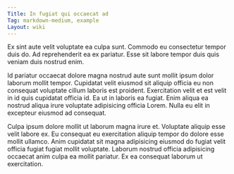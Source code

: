 ```yaml
---
Title: In fugiat qui occaecat ad
Tag: markdown-medium, example
Layout: wiki
---
```

Ex sint aute velit voluptate ea culpa sunt. Commodo eu consectetur tempor duis do. Ad reprehenderit ea ex pariatur. Esse sit labore tempor duis quis veniam duis nostrud enim.

Id pariatur occaecat dolore magna nostrud aute sunt mollit ipsum dolor laborum mollit tempor. Cupidatat velit eiusmod sit aliquip officia eu non consequat voluptate cillum laboris est proident. Exercitation velit et est velit in id quis cupidatat officia id. Ea ut in laboris ea fugiat. Enim aliqua ea nostrud aliqua irure voluptate adipisicing officia Lorem. Nulla eu elit in excepteur eiusmod ad consequat.

Culpa ipsum dolore mollit ut laborum magna irure et. Voluptate aliquip esse velit labore ex. Eu consequat eu exercitation aliquip tempor do dolore esse mollit ullamco. Anim cupidatat sit magna adipisicing eiusmod do fugiat velit officia fugiat fugiat mollit voluptate. Laborum nostrud officia adipisicing occaecat anim culpa ea mollit pariatur. Ex ea consequat laborum ut exercitation.